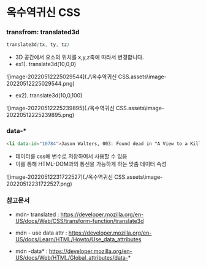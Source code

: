 # 옥수역귀신 CSS

### transfrom: translated3d

```css
translate3d(tx, ty, tz)
```

- 3D 공간에서 요소의 위치를 x,y,z축에 따라서 변경합니다.
- ex1). translate3d(10,0,0)

![image-20220512225029544](./\옥수역귀신 CSS.assets\image-20220512225029544.png)

- ex2). translate3d(10,0,100)

![image-20220512225239895](./옥수역귀신 CSS.assets\image-20220512225239895.png)

### data-*

```html
<li data-id="10784">Jason Walters, 003: Found dead in "A View to a Kill".</li>
```

- 데이터를 css에 변수로 저장하여서 사용할 수 있음
- 이를 통해 HTML-DOM과의 통신을 가능하게 하는 맞춤 데이터 속성

![image-20220512231722527](./옥수역귀신 CSS.assets\image-20220512231722527.png)



### 참고문서

- mdn- translated : https://developer.mozilla.org/en-US/docs/Web/CSS/transform-function/translate3d

- mdn - use data attr : https://developer.mozilla.org/en-US/docs/Learn/HTML/Howto/Use_data_attributes
- mdn -data* : https://developer.mozilla.org/en-US/docs/Web/HTML/Global_attributes/data-*
